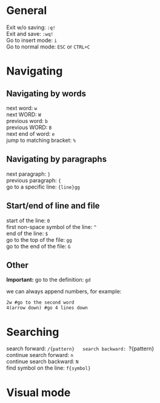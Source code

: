 # General
Exit w/o saving: `:q!`  
Exit and save: `:wq!`  
Go to insert mode: `i`  
Go to normal mode: `ESC` or `CTRL+C`

# Navigating
## Navigating by words
next word: `w`  
next WORD: `W`  
previous word: `b`  
previous WORD: `B`  
next end of word: `e`  
jump to matching bracket: `%`  

## Navigating by paragraphs
next paragraph: `}`  
previous paragraph: `{`  
go to a specific line: `{line}gg`  

## Start/end of line and file
start of the line: `0`  
first non-space symbol of the line: `^`  
end of the line: `$`  
go to the top of the file: `gg`  
go to the end of the file: `G`  

## Other
**Important:**  go to the definition: `gd`  

we can always append numbers, for example:
```
2w #go to the second word
4(arrow down) #go 4 lines down
```

# Searching
search forward: `/{pattern}  
search backward: `?{pattern}  
continue search forward: `n`  
continue search backward: `N`  
find symbol on the line: `f{symbol}`  

# Visual mode
